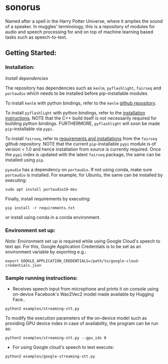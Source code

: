 # sonorus
Named after a spell in the Harry Potter Universe, where it amplies the sound of a speaker. In muggles' terminology, this is a repository of modules for audio and speech processing for and on top of machine learning based tasks such as speech-to-text.

## Getting Started:

### Installation:
*Install dependencies*

The repository has dependencies such as `kenlm`, `pyflashlight`, `fairseq` and `portaudio` which needs to be installed before pip-installable modules

To install `kenlm` with python bindings, refer to the `kenlm` [github repository](https://github.com/kpu/kenlm).

To install `pyflashlight` with python bindings, refer to the [installation instructions](https://github.com/flashlight/flashlight/tree/master/bindings/python#installation). NOTE that the C++ build itself is not necessarily required for building python bindings. FURTHERMORE, `pyflashlight` will soon be made `pip`-installable via `pypi`.

To install `fairseq`, refer to [requirements and installations](https://github.com/pytorch/fairseq) from the `fairseq` github repository. NOTE that the current `pip`-installable `pypi` module is of version < 1.0 and hence installation from source is currently required. Once the `pypi` index is updated with the latest `fairseq` package, the same can be installed using `pip`.

`pyaudio` has a dependency on `portaudio`. If not using conda, make sure `portaudio` is installed. For example, for Ubuntu, the same can be installed by executing:

`sudo apt install portaudio19-dev`

Finally, install requirements by executing:

`pip install -r requirements.txt`

or install using conda in a conda environment.

### Environment set up:

*Note:* Environment set up is required while using Google Cloud's speech to text api. For this, Google Application Credentials is to be set as an environment variable by exporting e.g.: 
```
export GOOGLE_APPLICATION_CREDENTIALS=/path/to/google-cloud-credentials.json
```

### Sample running instructions:

- Receives speech input from microphone and prints it on console using on-device Facebook's Wav2Vec2 model made available by Hugging Face..

`python3 examples/streaming-stt.py`

To modify the execution parameters of the on-device model such as providing GPU device index in case of availability, the program can be run as:

`python3 examples/streaming-stt.py --gpu_idx 0`

- For using Google cloud's speech to text execute:

`python3 examples/google-streaming-stt.py`
